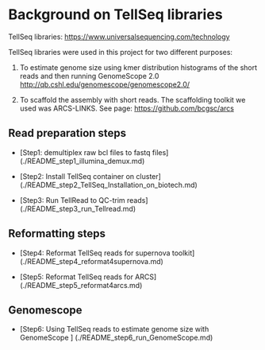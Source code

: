 # Background on TellSeq libraries 

TellSeq libraries: https://www.universalsequencing.com/technology


TellSeq libraries  were used in this project for two different purposes: 

1. To estimate genome size using kmer distribution histograms of the short reads and then running GenomeScope 2.0 http://qb.cshl.edu/genomescope/genomescope2.0/

2. To scaffold the assembly with short reads.  The scaffolding toolkit we used was ARCS-LINKS. See page: https://github.com/bcgsc/arcs


## Read preparation steps

- [Step1: demultiplex raw bcl files to fastq files] (./README_step1_illumina_demux.md)

- [Step2: Install TellSeq container on cluster] (./README_step2_TellSeq_Installation_on_biotech.md)

- [Step3: Run TellRead to QC-trim reads] (./README_step3_run_Tellread.md)

## Reformatting steps

- [Step4: Reformat TellSeq reads for supernova toolkit] (./README_step4_reformat4supernova.md)

- [Step5: Reformat TellSeq reads for ARCS] (./README_step5_reformat4arcs.md)

## Genomescope 

- [Step6: Using TellSeq reads to estimate genome size with GenomeScope ] (./README_step6_run_GenomeScope.md)




